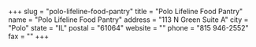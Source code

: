 +++
slug = "polo-lifeline-food-pantry"
title = "Polo Lifeline Food Pantry"
name = "Polo Lifeline Food Pantry"
address = "113 N Green Suite A"
city = "Polo"
state = "IL"
postal = "61064"
website = ""
phone = "815 946-2552"
fax = ""
+++
